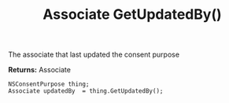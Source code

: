 ﻿---
uid: crmscript_ref_NSConsentPurpose_GetUpdatedBy
title: Associate GetUpdatedBy()
intellisense: NSConsentPurpose.GetUpdatedBy
keywords: NSConsentPurpose, GetUpdatedBy
so.topic: reference
---

The associate that last updated the consent purpose

**Returns:** Associate


```crmscript
NSConsentPurpose thing;
Associate updatedBy  = thing.GetUpdatedBy();
```


